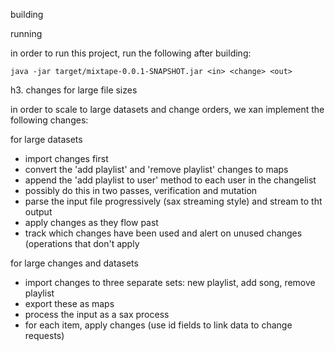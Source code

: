 
building

running

in order to run this project, run the following after building:

```
java -jar target/mixtape-0.0.1-SNAPSHOT.jar <in> <change> <out>
```

h3. changes for large file sizes

in order to scale to large datasets and change orders, we xan implement
the following changes:

for large datasets

* import changes first
* convert the 'add playlist' and 'remove playlist' changes to maps
* append the 'add playlist to user' method to each user in the changelist
* possibly do this in two passes, verification and mutation
* parse the input file progressively (sax streaming style) and stream to tht output
* apply changes as they flow past
* track which changes have been used and alert on unused changes (operations that don't apply

for large changes and datasets

* import changes to three separate sets: new playlist, add song, remove playlist
* export these as maps
* process the input as a sax process
* for each item, apply changes (use id fields to link data to change requests)

